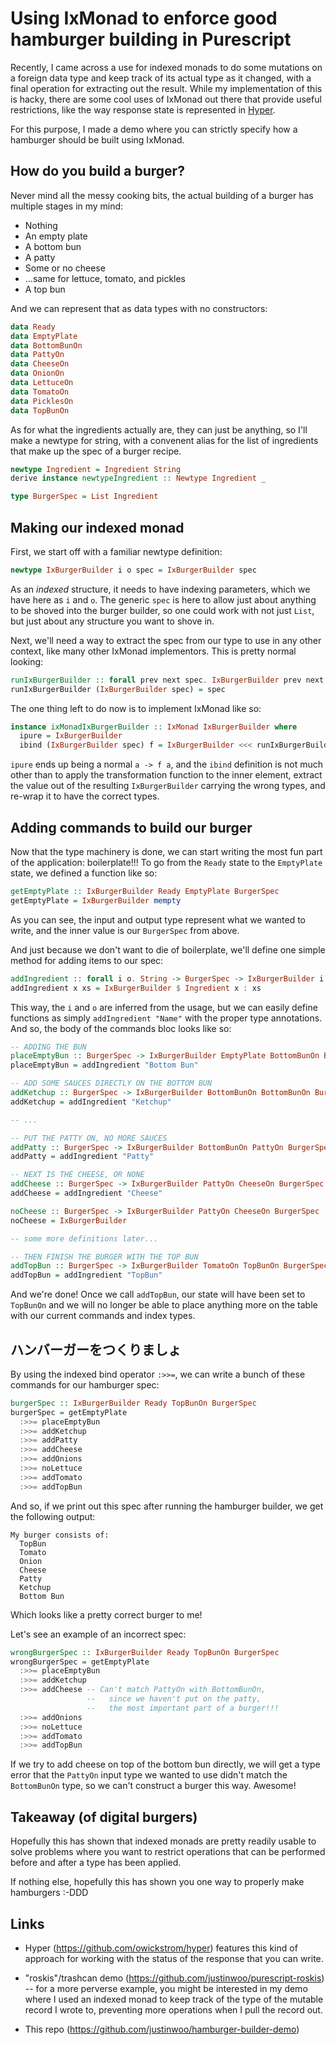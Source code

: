 # Using IxMonad to enforce good hamburger building in Purescript

Recently, I came across a use for indexed monads to do some mutations on a foreign data type and keep track of its actual type as it changed, with a final operation for extracting out the result. While my implementation of this is hacky, there are some cool uses of IxMonad out there that provide useful restrictions, like the way response state is represented in [Hyper](https://github.com/owickstrom/hyper).

For this purpose, I made a demo where you can strictly specify how a hamburger should be built using IxMonad.

## How do you build a burger?

Never mind all the messy cooking bits, the actual building of a burger has multiple stages in my mind:

* Nothing
* An empty plate
* A bottom bun
* A patty
* Some or no cheese
* ...same for lettuce, tomato, and pickles
* A top bun

And we can represent that as data types with no constructors:

```hs
data Ready
data EmptyPlate
data BottomBunOn
data PattyOn
data CheeseOn
data OnionOn
data LettuceOn
data TomatoOn
data PicklesOn
data TopBunOn
```

As for what the ingredients actually are, they can just be anything, so I'll make a newtype for string, with a convenent alias for the list of ingredients that make up the spec of a burger recipe.

```hs
newtype Ingredient = Ingredient String
derive instance newtypeIngredient :: Newtype Ingredient _

type BurgerSpec = List Ingredient
```

## Making our indexed monad

First, we start off with a familiar newtype definition:

```hs
newtype IxBurgerBuilder i o spec = IxBurgerBuilder spec
```

As an *indexed* structure, it needs to have indexing parameters, which we have here as `i` and `o`. The generic `spec` is here to allow just about anything to be shoved into the burger builder, so one could work with not just `List`, but just about any structure you want to shove in.

Next, we'll need a way to extract the spec from our type to use in any other context, like many other IxMonad implementors. This is pretty normal looking:

```hs
runIxBurgerBuilder :: forall prev next spec. IxBurgerBuilder prev next spec -> spec
runIxBurgerBuilder (IxBurgerBuilder spec) = spec
```

The one thing left to do now is to implement IxMonad like so:

```hs
instance ixMonadIxBurgerBuilder :: IxMonad IxBurgerBuilder where
  ipure = IxBurgerBuilder
  ibind (IxBurgerBuilder spec) f = IxBurgerBuilder <<< runIxBurgerBuilder $ f spec
```

`ipure` ends up being a normal `a -> f a`, and the `ibind` definition is not much other than to apply the transformation function to the inner element, extract the value out of the resulting `IxBurgerBuilder` carrying the wrong types, and re-wrap it to have the correct types.

## Adding commands to build our burger

Now that the type machinery is done, we can start writing the most fun part of the application: boilerplate!!! To go from the `Ready` state to the `EmptyPlate` state, we defined a function like so:

```hs
getEmptyPlate :: IxBurgerBuilder Ready EmptyPlate BurgerSpec
getEmptyPlate = IxBurgerBuilder mempty
```

As you can see, the input and output type represent what we wanted to write, and the inner value is our `BurgerSpec` from above.

And just because we don't want to die of boilerplate, we'll define one simple method for adding items to our spec:

```hs
addIngredient :: forall i o. String -> BurgerSpec -> IxBurgerBuilder i o (BurgerSpec)
addIngredient x xs = IxBurgerBuilder $ Ingredient x : xs
```

This way, the `i` and `o` are inferred from the usage, but we can easily define functions as simply `addIngredient "Name"` with the proper type annotations. And so, the body of the commands bloc looks like so:

```hs
-- ADDING THE BUN
placeEmptyBun :: BurgerSpec -> IxBurgerBuilder EmptyPlate BottomBunOn BurgerSpec
placeEmptyBun = addIngredient "Bottom Bun"

-- ADD SOME SAUCES DIRECTLY ON THE BOTTOM BUN
addKetchup :: BurgerSpec -> IxBurgerBuilder BottomBunOn BottomBunOn BurgerSpec
addKetchup = addIngredient "Ketchup"

-- ...

-- PUT THE PATTY ON, NO MORE SAUCES
addPatty :: BurgerSpec -> IxBurgerBuilder BottomBunOn PattyOn BurgerSpec
addPatty = addIngredient "Patty"

-- NEXT IS THE CHEESE, OR NONE
addCheese :: BurgerSpec -> IxBurgerBuilder PattyOn CheeseOn BurgerSpec
addCheese = addIngredient "Cheese"

noCheese :: BurgerSpec -> IxBurgerBuilder PattyOn CheeseOn BurgerSpec
noCheese = IxBurgerBuilder

-- some more definitions later...

-- THEN FINISH THE BURGER WITH THE TOP BUN
addTopBun :: BurgerSpec -> IxBurgerBuilder TomatoOn TopBunOn BurgerSpec
addTopBun = addIngredient "TopBun"
```

And we're done! Once we call `addTopBun`, our state will have been set to `TopBunOn` and we will no longer be able to place anything more on the table with our current commands and index types.

## ハンバーガーをつくりましょ

By using the indexed bind operator `:>>=`, we can write a bunch of these commands for our hamburger spec:

```hs
burgerSpec :: IxBurgerBuilder Ready TopBunOn BurgerSpec
burgerSpec = getEmptyPlate
  :>>= placeEmptyBun
  :>>= addKetchup
  :>>= addPatty
  :>>= addCheese
  :>>= addOnions
  :>>= noLettuce
  :>>= addTomato
  :>>= addTopBun
```

And so, if we print out this spec after running the hamburger builder, we get the following output:

```
My burger consists of:
  TopBun
  Tomato
  Onion
  Cheese
  Patty
  Ketchup
  Bottom Bun
```

Which looks like a pretty correct burger to me!

Let's see an example of an incorrect spec:

```hs
wrongBurgerSpec :: IxBurgerBuilder Ready TopBunOn BurgerSpec
wrongBurgerSpec = getEmptyPlate
  :>>= placeEmptyBun
  :>>= addKetchup
  :>>= addCheese -- Can't match PattyOn with BottomBunOn,
                 --   since we haven't put on the patty,
                 --   the most important part of a burger!!!
  :>>= addOnions
  :>>= noLettuce
  :>>= addTomato
  :>>= addTopBun
```

If we try to add cheese on top of the bottom bun directly, we will get a type error that the `PattyOn` input type we wanted to use didn't match the `BottomBunOn` type, so we can't construct a burger this way. Awesome!

## Takeaway (of digital burgers)

Hopefully this has shown that indexed monads are pretty readily usable to solve problems where you want to restrict operations that can be performed before and after a type has been applied.

If nothing else, hopefully this has shown you one way to properly make hamburgers :-DDD

## Links

* Hyper (https://github.com/owickstrom/hyper) features this kind of approach for working with the status of the response that you can write.

* "roskis"/trashcan demo (https://github.com/justinwoo/purescript-roskis) -- for a more perverse example, you might be interested in my demo where I used an indexed monad to keep track of the type of the mutable record I wrote to, preventing more operations when I pull the record out.

* This repo (https://github.com/justinwoo/hamburger-builder-demo)

